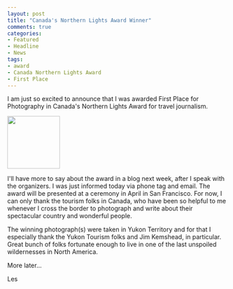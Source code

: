 ```yaml
---
layout: post
title: "Canada's Northern Lights Award Winner"
comments: true
categories:
- Featured
- Headline
- News
tags:
- award
- Canada Northern Lights Award
- First Place
---
```

I am just so excited to announce that I was awarded First Place for Photography in Canada's Northern Lights Award for travel journalism.

<a href="http://blog.lesterpickerphoto.com/wp-content/uploads/2012/03/timthumb.php_.jpeg"><img class="alignnone size-full wp-image-2003" title="timthumb.php" src="http://blog.lesterpickerphoto.com/wp-content/uploads/2012/03/timthumb.php_.jpeg" alt="" width="120" height="120" /></a>

I'll have more to say about the award in a blog next week, after I speak with the organizers. I was just informed today via phone tag and email. The award will be presented at a ceremony in April in San Francisco. For now, I can only thank the tourism folks in Canada, who have been so helpful to me whenever I cross the border to photograph and write about their spectacular country and wonderful people.

The winning photograph(s) were taken in Yukon Territory and for that I especially thank the Yukon Tourism folks and Jim Kemshead, in particular. Great bunch of folks fortunate enough to live in one of the last unspoiled wildernesses in North America.

More later...

Les
